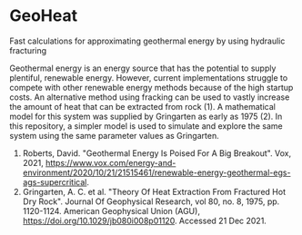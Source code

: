# GeoHeat
Fast calculations for approximating geothermal energy by using hydraulic fracturing

Geothermal energy is an energy source that has the potential to supply plentiful, renewable energy. However, current implementations struggle to compete with other renewable energy methods because of the high startup costs. An alternative method using fracking can be used to vastly increase the amount of heat that can be extracted from rock (1). A mathematical model for this system was supplied by Gringarten as early as 1975 (2). In this repository, a simpler model is used to simulate and explore the same system using the same parameter values as Gringarten.

1. Roberts, David. "Geothermal Energy Is Poised For A Big Breakout". Vox, 2021, https://www.vox.com/energy-and-environment/2020/10/21/21515461/renewable-energy-geothermal-egs-ags-supercritical.
2. Gringarten, A. C. et al. "Theory Of Heat Extraction From Fractured Hot Dry Rock". Journal Of Geophysical Research, vol 80, no. 8, 1975, pp. 1120-1124. American Geophysical Union (AGU), https://doi.org/10.1029/jb080i008p01120. Accessed 21 Dec 2021.